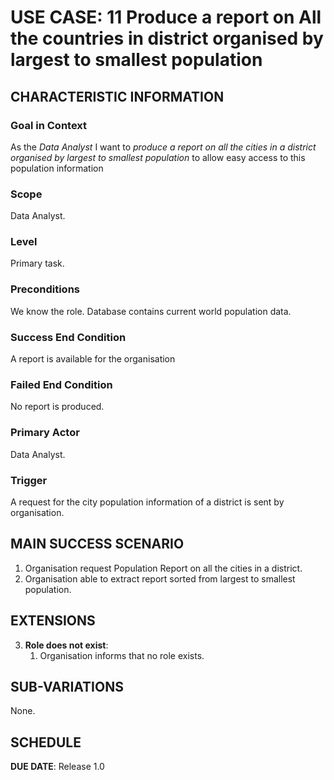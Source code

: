 # USE CASE: 11 Produce a report on All the countries in district organised by largest to smallest population

## CHARACTERISTIC INFORMATION

### Goal in Context

As the *Data Analyst* I want to *produce a report on all the cities in a district organised by largest to smallest population*
to allow easy access to this population information

### Scope

Data Analyst.

### Level

Primary task.

### Preconditions

We know the role.  Database contains current world population data.

### Success End Condition

A report is available for the organisation

### Failed End Condition

No report is produced.

### Primary Actor

Data Analyst.

### Trigger

A request for the city population information of a district is sent by organisation.

## MAIN SUCCESS SCENARIO

1. Organisation request Population Report on all the cities in a district.
2. Organisation able to extract report sorted from largest to smallest population.


## EXTENSIONS

3. **Role does not exist**:
    1. Organisation informs that no role exists.

## SUB-VARIATIONS

None.

## SCHEDULE

**DUE DATE**: Release 1.0
